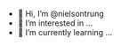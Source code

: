 - 👋 Hi, I’m @nielsontrung
- 👀 I’m interested in ...
- 🌱 I’m currently learning ...

<!---
nielsontrung/nielsontrung is a ✨ special ✨ repository because its `README.md` (this file) appears on your GitHub profile.
You can click the Preview link to take a look at your changes.
--->
